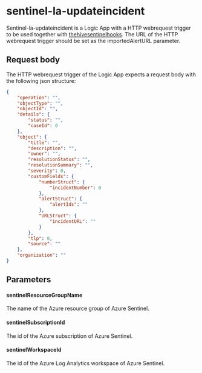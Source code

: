 # sentinel-la-updateincident

Sentinel-la-updateincident is a Logic App with a HTTP webrequest trigger to be used together with [thehivesentinelhooks](../../thehive-sentinel-hooks). The URL of the HTTP webrequest trigger should be set as the importedAlertURL parameter.

## Request body

The HTTP webrequest trigger of the Logic App expects a request body with the following json structure:

```json
{
    "operation": "",
    "objectType": "",
    "objectId": "",
    "details": {
        "status": "",
        "caseId": 0
    },
    "object": {
        "title": "",
        "description": "",
        "owner": "",
        "resolutionStatus": "",
        "resolutionSummary": "",
        "severity": 0,
        "customFields": {
            "numberStruct": {
                "incidentNumber": 0
            },
            "alertStruct": {
                "alertIds": ""
            },
            "URLStruct": {
                "incidentURL": ""
            }
        },
        "tlp": 0,
        "source": ""
    },
    "organization": ""
}
```

## Parameters

#### sentinelResourceGroupName

The name of the Azure resource group of Azure Sentinel.

#### sentinelSubscriptionId

The id of the Azure subscription of Azure Sentinel.

#### sentinelWorkspaceId

The id of the Azure Log Analytics workspace of Azure Sentinel.